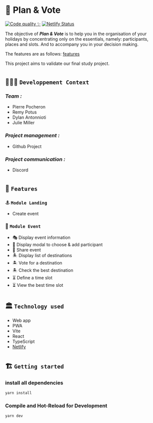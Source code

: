 # 🚀 Plan & Vote
[![Code quality ✨](https://github.com/PlanVoteTeam/PlanVote_Frontend/actions/workflows/main-workflow.yml/badge.svg)](https://github.com/PlanVoteTeam/PlanVote_Frontend/actions/workflows/main-workflow.yml)
[![Netlify Status](https://api.netlify.com/api/v1/badges/ef59391d-76eb-499d-8652-b17c753ad8db/deploy-status)](https://planvote.netlify.app/)

The objective of **_Plan & Vote_** is to help you in the organisation of your holidays by concentrating only on the essentials, namely: participants, places and slots.
And to accompany you in your decision making.

The features are as follows: [features](#-features)

This project aims to validate our final study project.

#

## 🧑🏽‍💻 `Developpement Context`

### _Team :_

- Pierre Pocheron
- Remy Potus
- Dylan Antonnioti
- Julie Miller

### _Project management :_

- Github Project

### _Project communication :_

- Discord

#

## 🧱 `Features`

### ⚓️ `Module Landing`

- Create event

### 🎪 `Module Event`

- 🎭 Display event information
- 👯 Display modal to choose & add participant
- 📩 Share event
- 🏝️ Display list of destinations
- 🏝️ Vote for a destination
- 🏝️ Check the best destination
- ⏳ Define a time slot
- ⏳ View the best time slot

#

## 🏛️ `Technology used`

- Web app
- PWA
- Vite
- React
- TypeScript
- [Netlify](https://planvote.netlify.app/)

#

## 🏗️ `Getting started`

### install all dependencies

```sh
yarn install
```

### Compile and Hot-Reload for Development

```sh
yarn dev
```
